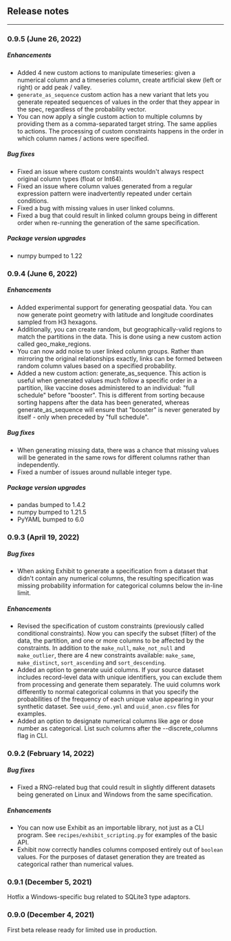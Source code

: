 ## Release notes
---

### 0.9.5 (June 26, 2022)

##### Enhancements
- Added 4 new custom actions to manipulate timeseries: given a numerical column and a timeseries column, create artificial skew (left or right) or add peak / valley.
- `generate_as_sequence` custom action has a new variant that lets you generate repeated sequences of values in the order that they appear in the spec, regardless of the probability vector.
- You can now apply a single custom action to multiple columns by providing them as a comma-separated target string. The same applies to actions. The processing of custom constraints happens in the order in which column names / actions were specified.

##### Bug fixes
- Fixed an issue where custom constraints wouldn't always respect original column types (float or Int64). 
- Fixed an issue where column values generated from a regular expression pattern were inadvertently repeated under certain conditions.
- Fixed a bug with missing values in user linked columns.
- Fixed a bug that could result in linked column groups being in different order when re-running the generation of the same specification.

##### Package version upgrades
- numpy bumped to 1.22

### 0.9.4 (June 6, 2022)

##### Enhancements
- Added experimental support for generating geospatial data. You can now generate point geometry with latitude and longitude coordinates sampled from H3 hexagons.
- Additionally, you can create random, but geographically-valid regions to match the partitions in the data. This is done using a new custom action called geo_make_regions.
- You can now add noise to user linked column groups. Rather than mirroring the original relationships exactly, links can be formed between random column values based on a specified probability.
- Added a new custom action: generate_as_sequence. This action is useful when generated values much follow a specific order in a partition, like vaccine doses administered to an individual: "full schedule" before "booster". This is different from sorting because sorting happens after the data has been generated, whereas generate_as_sequence will ensure that "booster" is never generated by itself - only when preceded by "full schedule".

##### Bug fixes
- When generating missing data, there was a chance that missing values will be generated in the same rows for different columns rather than independently.
- Fixed a number of issues around nullable integer type.

##### Package version upgrades
- pandas bumped to 1.4.2
- numpy bumped to 1.21.5
- PyYAML bumped to 6.0

### 0.9.3 (April 19, 2022)

##### Bug fixes
- When asking Exhibit to generate a specification from a dataset that didn't contain any numerical columns, the resulting specification was missing probability information for categorical columns below the in-line limit.

##### Enhancements
- Revised the specification of custom constraints (previously called conditional constraints). Now you can specify the subset (filter) of the data, the partition, and one or more columns to be affected by the constraints. In addition to the `make_null`, `make_not_null` and `make_outlier`, there are 4 new constraints available: `make_same`, `make_distinct`, `sort_ascending` and `sort_descending`.
- Added an option to generate uuid columns. If your source dataset includes record-level data with unique identifiers, you can exclude them from processing and generate them separately. The uuid columns work differently to normal categorical columns in that you specify the probabilities of the frequency of each unique value appearing in your synthetic dataset. See `uuid_demo.yml` and `uuid_anon.csv` files for examples.
- Added an option to designate numerical columns like age or dose number as categorical. List such columns after the --discrete_columns flag in CLI.

### 0.9.2 (February 14, 2022)

##### Bug fixes
- Fixed a RNG-related bug that could result in slightly different datasets being generated on Linux and Windows from the same specification.

##### Enhancements
- You can now use Exhibit as an importable library, not just as a CLI program. See `recipes/exhibit_scripting.py` for examples of the basic API.
- Exhibit now correctly handles columns composed entirely out of `boolean` values. For the purposes of dataset generation they are treated as categorical rather than numerical values.

### 0.9.1 (December 5, 2021)
Hotfix a Windows-specific bug related to SQLite3 type adaptors.

### 0.9.0 (December 4, 2021)
First beta release ready for limited use in production.